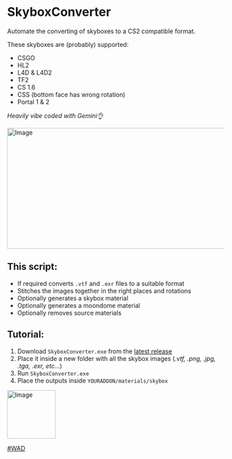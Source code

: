 # SkyboxConverter
Automate the converting of skyboxes to a CS2 compatible format.

These skyboxes are (probably) supported:
- CSGO
- HL2
- L4D & L4D2
- TF2
- CS 1.6
- CSS (bottom face has wrong rotation)
- Portal 1 & 2
  
_Heavily vibe coded with Gemini👌_

<img width="792" height="280" alt="Image" src="https://github.com/user-attachments/assets/33697855-d02f-4757-8356-83c88ecdde8e" />

## This script:
- If required converts `.vtf` and `.exr` files to a suitable format
- Stitches the images together in the right places and rotations
- Optionally generates a skybox material
- Optionally generates a moondome material
- Optionally removes source materials

## Tutorial:
1. Download `SkyboxConverter.exe` from the [latest release](https://github.com/jakkekz/SkyboxConverter/releases/tag/latest)
2. Place it inside a new folder with all the skybox images (_.vtf, .png, .jpg, .tga, .exr, etc..._)
4. Run `SkyboxConverter.exe`
5. Place the outputs inside `YOURADDON/materials/skybox`

<img width="112" height="112" alt="Image" src="https://github.com/user-attachments/assets/6bc1c38d-9330-41fe-9f0f-b7d25b59aabf" />

[#WAD](https://steamcommunity.com/groups/ckzwad)
